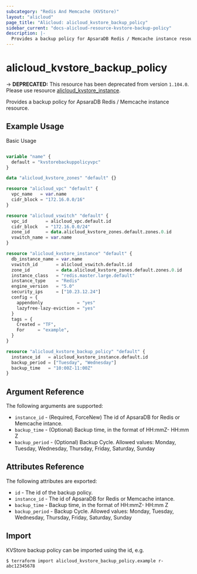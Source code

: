 ```yaml
---
subcategory: "Redis And Memcache (KVStore)"
layout: "alicloud"
page_title: "Alicloud: alicloud_kvstore_backup_policy"
sidebar_current: "docs-alicloud-resource-kvstore-backup-policy"
description: |-
  Provides a backup policy for ApsaraDB Redis / Memcache instance resource.
---
```


# alicloud_kvstore_backup_policy

-> **DEPRECATED:**  This resource  has been deprecated from version `1.104.0`. Please use resource [alicloud_kvstore_instance](https://www.terraform.io/docs/providers/alicloud/r/kvstore_instance).

Provides a backup policy for ApsaraDB Redis / Memcache instance resource. 

## Example Usage

Basic Usage

```terraform

variable "name" {
  default = "kvstorebackuppolicyvpc"
}

data "alicloud_kvstore_zones" "default" {}

resource "alicloud_vpc" "default" {
  vpc_name   = var.name
  cidr_block = "172.16.0.0/16"
}

resource "alicloud_vswitch" "default" {
  vpc_id       = alicloud_vpc.default.id
  cidr_block   = "172.16.0.0/24"
  zone_id      = data.alicloud_kvstore_zones.default.zones.0.id
  vswitch_name = var.name
}

resource "alicloud_kvstore_instance" "default" {
  db_instance_name = var.name
  vswitch_id       = alicloud_vswitch.default.id
  zone_id          = data.alicloud_kvstore_zones.default.zones.0.id
  instance_class   = "redis.master.large.default"
  instance_type    = "Redis"
  engine_version   = "5.0"
  security_ips     = ["10.23.12.24"]
  config = {
    appendonly             = "yes"
    lazyfree-lazy-eviction = "yes"
  }
  tags = {
    Created = "TF",
    For     = "example",
  }
}

resource "alicloud_kvstore_backup_policy" "default" {
  instance_id   = alicloud_kvstore_instance.default.id
  backup_period = ["Tuesday", "Wednesday"]
  backup_time   = "10:00Z-11:00Z"
}
```

## Argument Reference

The following arguments are supported:

* `instance_id` - (Required, ForceNew) The id of ApsaraDB for Redis or Memcache intance.
* `backup_time` - (Optional) Backup time, in the format of HH:mmZ- HH:mm Z
* `backup_period` - (Optional) Backup Cycle. Allowed values: Monday, Tuesday, Wednesday, Thursday, Friday, Saturday, Sunday

## Attributes Reference

The following attributes are exported:

* `id` - The id of the backup policy.
* `instance_id` - The id of ApsaraDB for Redis or Memcache intance.
* `backup_time` - Backup time, in the format of HH:mmZ- HH:mm Z
* `backup_period` - Backup Cycle. Allowed values: Monday, Tuesday, Wednesday, Thursday, Friday, Saturday, Sunday

## Import

KVStore backup policy can be imported using the id, e.g.

```shell
$ terraform import alicloud_kvstore_backup_policy.example r-abc12345678
```
